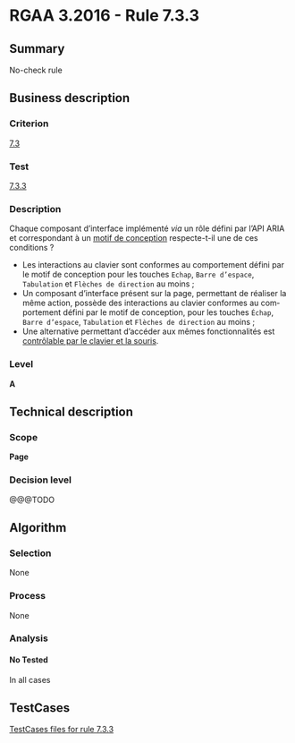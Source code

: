 # RGAA 3.2016 - Rule 7.3.3

## Summary
No-check rule


## Business description

### Criterion
[7.3](http://references.modernisation.gouv.fr/rgaa-accessibilite/criteres.html#crit-7-3)

### Test
[7.3.3](http://references.modernisation.gouv.fr/rgaa-accessibilite/criteres.html#test-7-3-3)

### Description
<div lang="fr">Chaque composant d&#x2019;interface impl&#xE9;ment&#xE9; <i>via</i> un r&#xF4;le d&#xE9;fini par l&#x2019;API ARIA et correspondant &#xE0; un <a href="http://references.modernisation.gouv.fr/rgaa-accessibilite/glossaire.html#motif-de-conception">motif de conception</a> respecte-t-il une de ces conditions&nbsp;? <ul><li>Les interactions au clavier sont conformes au comportement d&#xE9;fini par le motif de conception pour les touches <code lang="en">Echap</code>, <code lang="en">Barre d&#x2019;espace</code>, <code lang="en">Tabulation</code> et <code lang="en">Fl&#xE8;ches de direction</code> au moins&nbsp;;</li> <li>Un composant d&#x2019;interface pr&#xE9;sent sur la page, permettant de r&#xE9;aliser la m&#xEA;me action, poss&#xE8;de des interactions au clavier conformes au comportement d&#xE9;fini par le motif de conception, pour les touches <code lang="en">&#xC9;chap</code>, <code lang="en">Barre d&#x2019;espace</code>, <code lang="en">Tabulation</code> et <code lang="en">Fl&#xE8;ches de direction</code> au moins&nbsp;;</li> <li>Une alternative permettant d&#x2019;acc&#xE9;der aux m&#xEA;mes fonctionnalit&#xE9;s est <a href="http://references.modernisation.gouv.fr/rgaa-accessibilite/glossaire.html#accessible-et-activable-par-le-clavier-et-la-souris">contr&#xF4;lable par le clavier et la souris</a>.</li> </ul></div>

### Level
**A**


## Technical description

### Scope
**Page**

### Decision level
@@@TODO


## Algorithm

### Selection
None

### Process
None

### Analysis

#### No Tested
In all cases


##  TestCases

[TestCases files for rule 7.3.3](https://github.com/Asqatasun/Asqatasun/tree/RGAA_3.2016/rules/rules-rgaa3.2016/src/test/resources/testcases/rgaa32016/Rgaa32016Rule070303/)


